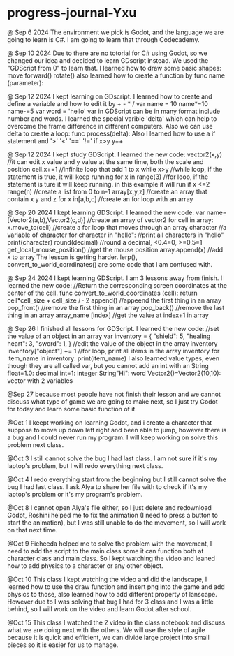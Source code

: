 # progress-journal-Yxu

@ Sep 6 2024
The environment we pick is Godot, and the language we are going to learn is C#. I am going to learn that through Codecademy. 


@ Sep 10 2024
Due to there are no totorial for C# using Godot, so we changed our idea and decided to learn GDscript instead. We used the "GDScript from 0" to learn that. 
I learned how to draw some basic shapes: 
  move forward()
  rotate()
also learned how to create a function by
  func name (parameter):


@ Sep 12 2024
I kept learning on GDscript. I learned how to create and define a variable and how to edit it by + - * /
  var name = 10
  name*=10
  name-=5
  var word = 'hello'
var in GDScript can be in many format include number and words. 
I learned the special varible 'delta' which can help to overcome the frame difference in different computers. Also we can use delta to create a loop: 
  func process(delta):
Also I learned how to use a if statement and '>' '<' '==' '!='
  if x>y
    y++


@ Sep 12 2024
I kept study GDScript. I learned the new code: 
  vector2(x,y)  //it can edit x value and y value at the same time, both the scale and position
  cell.x+=1  //infinite loop that add 1 to x
  while x>y  //while loop, if the statement is true, it will keep running
  for x in range(3)  //for loop, if the statement is ture it will keep running. in this example it will run if x <=2
  range(n)  //create a list from 0 to n-1
  array[x,y,z]  //create an array that contain x y and z
  for x in[a,b,c]  //create an for loop with an array


@ Sep 20 2024
I kept learning GDScript. I learned the new code:
  var name=[Vector2(a,b),Vector2(c,d)]  //create an array of vector2
  for cell in array:
    x.move_to(cell)  //create a for loop that moves through an array
  character  //a variable of character
  for character in "hello": //print all characters in "hello"
    print(character)
  round(decimal) //round a decimal, <0.4=0, >=0.5=1
  get_local_mouse_position()  //get the mouse position
  array.append(x)  //add x to array
The lesson is getting harder. lerp(), convert_to_world_corrdinates() are some code that I am confused with. 

@ Sep 24 2024
I kept learning GDScript. I am 3 lessons away from finish. I learned the new code:
  //Return the corresponding screen coordinates at the center of the cell.
  func convert_to_world_coordinates (cell):
    return cell*cell_size + cell_size / · 2
  append()  //appeend the first thing in an array
  pop_front()  //remove the first thing in an array
  pop_back() //remove the last thing in an array
  array_name [index] //get the value at index+1 in array 

@ Sep 26
I finished all lessons for GDScript. I learned the new code:
  //set the value of an object in an array
  var inventory = 
  {
    "shield": 5,
    "healing heart": 3,
    "sword": 1,
  }
  //edit the value of the object in the array inventory
  inventory["object"] += 1
  //for loop, print all items in the array inventory
  for item_name in inventory:
    print(item_name)
I also learned value types, even though they are all called var, but you cannot add an int with an String
  float=1.0: decimal
  int=1: integer
  String"Hi": word
  Vector2()=Vector2(10,10): vector with 2 variables

@Sep 27
because most people have not finish their lesson and we cannot discuss what type of game we are going to make next, so I just try Godot for today and learn some basic function of it. 

@Oct 1
I keept working on learning Godot, and i create a character that suppose to move up down left right and been able to jump, however there is a bug and I could never run my program. I will keep working on solve this problem next class. 

@Oct 3
I still cannot solve the bug I had last class. I am not sure if it's my laptop's problem, but I will redo everything next class. 

@Oct 4
I redo everything start from the beginning but I still cannot solve the bug I had last class. I ask Alya to share her file with to check if it's my laptop's problem or it's my program's problem. 

@Oct 8
I cannot open Alya's file either, so I just delete and redownload Godot, Roshini helped me to fix the animation (I need to press a button to start the animation), but I was still unable to do the movement, so I will work on that next time. 

@Oct 9
Fieheeda helped me to solve the problem with the movement, I need to add the script to the main class some it can function both at character class and main class. So I kept watching the video and leaned how to add physics to a character or any other object. 

@Oct 10
This class I kept watching the video and did the landscape, I learned how to use the draw function and insert png into the game and add physics to those, also learned how to add different property of lanscape. However due to I was solving that bug I had for 3 class and I was a little behind, so I will work on the video and learn Godot after school. 

@Oct 15
This class I watched the 2 video in the class notebook and discuss what we are doing next with the others. We will use the style of agile because it is quick and efficient, we can divide large project into small pieces so it is easier for us to manage.  
